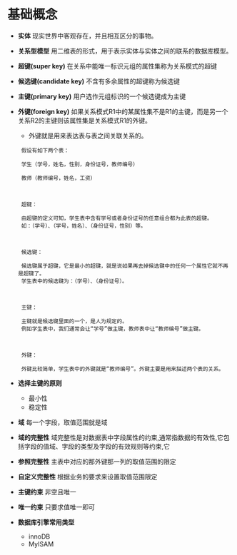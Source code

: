# 基础概念
* **实体** 现实世界中客观存在，并且相互区分的事物。
* **关系型模型** 用二维表的形式，用于表示实体与实体之间的联系的数据库模型。
* **超键(super key)** 在关系中能唯一标识元组的属性集称为关系模式的超键
* **候选键(candidate key)** 不含有多余属性的超键称为候选键
* **主键(primary key)** 用户选作元组标识的一个候选键成为主键
* **外键(foreign key)** 如果关系模式R1中的某属性集不是R1的主键，而是另一个关系R2的主键则该属性集是关系模式R1的外键。
  * 外键就是用来表达表与表之间关联关系的。
  ```
   假设有如下两个表：

   学生（学号，姓名，性别，身份证号，教师编号）

   教师（教师编号，姓名，工资）



   超键：

   由超键的定义可知，学生表中含有学号或者身份证号的任意组合都为此表的超键。
   如：（学号）、（学号，姓名）、（身份证号，性别）等。



   候选键：

   候选键属于超键，它是最小的超键，就是说如果再去掉候选键中的任何一个属性它就不再是超键了。
   学生表中的候选键为：（学号）、（身份证号）。



   主键：

   主键就是候选键里面的一个，是人为规定的。
   例如学生表中，我们通常会让“学号”做主键，教师表中让“教师编号”做主键。



   外键：

   外键比较简单，学生表中的外键就是“教师编号”。外键主要是用来描述两个表的关系。
  ```

* **选择主键的原则**
  * 最小性
  * 稳定性

* **域** 每一个字段，取值范围就是域
* **域的完整性**  域完整性是对数据表中字段属性的约束,通常指数据的有效性,它包括字段的值域、字段的类型及字段的有效规则等约束,它
* **参照完整性**  主表中对应的那外键那一列的取值范围的限定
* **自定义完整性** 根据业务的要求来设置取值范围限定
* **主键约束** 非空且唯一
* **唯一约束** 只要求值唯一即可
* **数据库引擎常用类型**
  *  innoDB
  *  MyISAM
